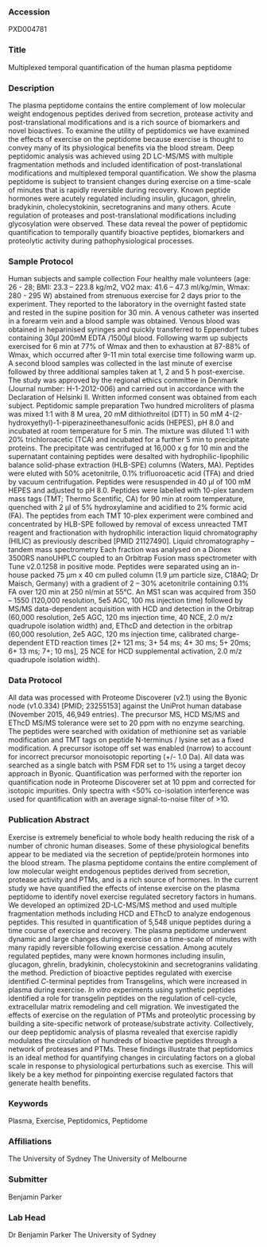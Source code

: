 ### Accession
PXD004781

### Title
Multiplexed temporal quantification of the human plasma peptidome

### Description
The plasma peptidome contains the entire complement of low molecular weight endogenous peptides derived from secretion, protease activity and post-translational modifications and is a rich source of biomarkers and novel bioactives. To examine the utility of peptidomics we have examined the effects of exercise on the peptidome because exercise is thought to convey many of its physiological benefits via the blood stream.  Deep peptidomic analysis was achieved using 2D LC-MS/MS with multiple fragmentation methods and included identification of post-translational modifications and multiplexed temporal quantification. We show the plasma peptidome is subject to transient changes during exercise on a time-scale of minutes that is rapidly reversible during recovery. Known peptide hormones were acutely regulated including insulin, glucagon, ghrelin, bradykinin, cholecystokinin, secretogranins and many others. Acute regulation of proteases and post-translational modifications including glycosylation were observed. These data reveal the power of peptidomic quantification to temporally quantify bioactive peptides, biomarkers and proteolytic activity during pathophysiological processes.

### Sample Protocol
Human subjects and sample collection Four healthy male volunteers (age: 26 - 28; BMI: 23.3 – 223.8 kg/m2, VO2 max: 41.6 – 47.3 ml/kg/min, Wmax: 280 - 295 W) abstained from strenuous exercise for 2 days prior to the experiment. They reported to the laboratory in the overnight fasted state and rested in the supine position for 30 min. A venous catheter was inserted in a forearm vein and a blood sample was obtained. Venous blood was obtained in heparinised syringes and quickly transferred to Eppendorf tubes containing 30µl 200mM EDTA /1500µl blood. Following warm up subjects exercised for 6 min at 77% of Wmax and then to exhaustion at 87-88% of Wmax, which occurred after 9-11 min total exercise time following warm up. A second blood samples was collected in the last minute of exercise followed by three additional samples taken at 1, 2 and 5 h post-exercise. The study was approved by the regional ethics committee in Denmark (Journal number: H-1-2012-006) and carried out in accordance with the Declaration of Helsinki II. Written informed consent was obtained from each subject.  Peptidomic sample preparation Two hundred microliters of plasma was mixed 1:1 with 8 M urea, 20 mM dithiothreitol (DTT) in 50 mM 4-(2-hydroxyethyl)-1-piperazineethanesulfonic acids (HEPES), pH 8.0 and incubated at room temperature for 5 min. The mixture was diluted 1:1 with 20% trichloroacetic (TCA) and incubated for a further 5 min to precipitate proteins. The precipitate was centrifuged at 16,000 x g for 10 min and the supernatant containing peptides were desalted with hydrophilic-lipophilic balance solid-phase extraction (HLB-SPE) columns (Waters, MA). Peptides were eluted with 50% acetonitrile, 0.1% trifluoroacetic acid (TFA) and dried by vacuum centrifugation. Peptides were resuspended in 40 µl of 100 mM HEPES and adjusted to pH 8.0. Peptides were labelled with 10-plex tandem mass tags (TMT; Thermo Scentific, CA) for 90 min at room temperature, quenched with 2 µl of 5% hydroxylamine and acidified to 2% formic acid (FA). The peptides from each TMT 10-plex experiment were combined and concentrated by HLB-SPE followed by removal of excess unreacted TMT reagent and fractionation with hydrophilic interaction liquid chromatography (HILIC) as previously described [PMID 21127490].   Liquid chromatography – tandem mass spectrometry Each fraction was analysed on a Dionex 3500RS nanoUHPLC coupled to an Orbitrap Fusion mass spectrometer with Tune v2.0.1258 in positive mode. Peptides were separated using an in-house packed 75 μm x 40 cm pulled column (1.9 μm particle size, C18AQ; Dr Maisch, Germany) with a gradient of 2 – 30% acetonitrile containing 0.1% FA over 120 min at 250 nl/min at 55°C. An MS1 scan was acquired from 350 – 1550 (120,000 resolution, 5e5 AGC, 100 ms injection time) followed by MS/MS data-dependent acquisition with HCD and detection in the Orbitrap (60,000 resolution, 2e5 AGC, 120 ms injection time, 40 NCE, 2.0 m/z quadrupole isolation width) and, EThcD and detection in the orbitrap (60,000 resolution, 2e5 AGC, 120 ms injection time, calibrated charge-dependent ETD reaction times [2+ 121 ms; 3+ 54 ms; 4+ 30 ms; 5+ 20ms; 6+ 13 ms; 7+; 10 ms], 25 NCE for HCD supplemental activation, 2.0 m/z quadrupole isolation width).

### Data Protocol
All data was processed with Proteome Discoverer (v2.1) using the Byonic node (v1.0.334) [PMID; 23255153] against the UniProt human database (November 2015, 46,949 entries). The precursor MS, HCD MS/MS and EThcD MS/MS tolerance were set to 20 ppm with no enzyme searching. The peptides were searched with oxidation of methionine set as variable modification and TMT tags on peptide N-terminus / lysine set as a fixed modification. A precursor isotope off set was enabled (narrow) to account for incorrect precursor monoisotopic reporting (+/- 1.0 Da). All data was searched as a single batch with PSM FDR set to 1% using a target decoy approach in Byonic. Quantification was performed with the reporter ion quantification node in Proteome Discoverer set at 10 ppm and corrected for isotopic impurities. Only spectra with <50% co-isolation interference was used for quantification with an average signal-to-noise filter of >10.

### Publication Abstract
Exercise is extremely beneficial to whole body health reducing the risk of a number of chronic human diseases. Some of these physiological benefits appear to be mediated via the secretion of peptide/protein hormones into the blood stream. The plasma peptidome contains the entire complement of low molecular weight endogenous peptides derived from secretion, protease activity and PTMs, and is a rich source of hormones. In the current study we have quantified the effects of intense exercise on the plasma peptidome to identify novel exercise regulated secretory factors in humans. We developed an optimized 2D-LC-MS/MS method and used multiple fragmentation methods including HCD and EThcD to analyze endogenous peptides. This resulted in quantification of 5,548 unique peptides during a time course of exercise and recovery. The plasma peptidome underwent dynamic and large changes during exercise on a time-scale of minutes with many rapidly reversible following exercise cessation. Among acutely regulated peptides, many were known hormones including insulin, glucagon, ghrelin, bradykinin, cholecystokinin and secretogranins validating the method. Prediction of bioactive peptides regulated with exercise identified <i>C</i>-terminal peptides from Transgelins, which were increased in plasma during exercise. <i>In vitro</i> experiments using synthetic peptides identified a role for transgelin peptides on the regulation of cell-cycle, extracellular matrix remodeling and cell migration. We investigated the effects of exercise on the regulation of PTMs and proteolytic processing by building a site-specific network of protease/substrate activity. Collectively, our deep peptidomic analysis of plasma revealed that exercise rapidly modulates the circulation of hundreds of bioactive peptides through a network of proteases and PTMs. These findings illustrate that peptidomics is an ideal method for quantifying changes in circulating factors on a global scale in response to physiological perturbations such as exercise. This will likely be a key method for pinpointing exercise regulated factors that generate health benefits.

### Keywords
Plasma, Exercise, Peptidomics, Peptidome

### Affiliations
The University of Sydney
The University of Melbourne

### Submitter
Benjamin Parker

### Lab Head
Dr Benjamin Parker
The University of Sydney


